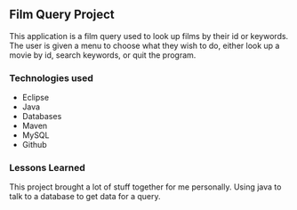 ## Film Query Project
This application is a film query used to look up films by their id or keywords. The user is given a menu to choose what they wish to do, either look up a movie by id, search keywords, or quit the program.

### Technologies used
* Eclipse
* Java
* Databases
* Maven
* MySQL
* Github 

### Lessons Learned
This project brought a lot of stuff together for me personally. Using java to talk to a database to get data for a query.